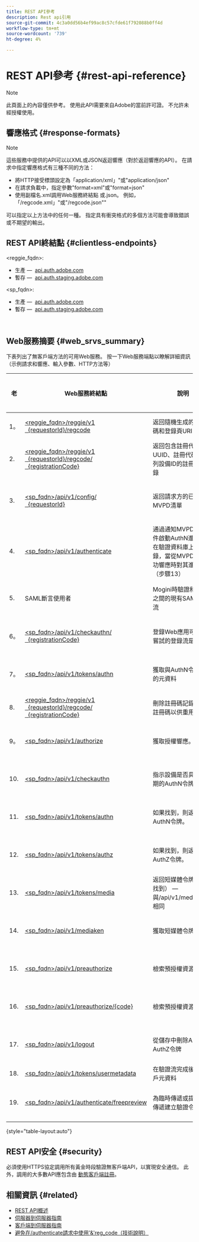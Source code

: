 ```yaml
---
title: REST API參考
description: Rest api引用
source-git-commit: 4c3a0dd56b4ef99ac8c57cfde61f792088b0ff4d
workflow-type: tm+mt
source-wordcount: '739'
ht-degree: 4%

---
```



# REST API參考 {#rest-api-reference}

>[!NOTE]
>
>此頁面上的內容僅供參考。 使用此API需要來自Adobe的當前許可證。 不允許未經授權使用。

## 響應格式 {#response-formats}


>[!NOTE]
>
> 這些服務中提供的API可以以XML或JSON返迴響應（對於返迴響應的API）。 在請求中指定響應格式有三種不同的方法：
>* 將HTTP接受標頭設定為「application/xml」</code>&quot;或&quot;application/json</code>&quot;
>* 在請求負載中，指定參數&quot;format=xml</code>&quot;或&quot;format=json</code>&quot;</li>
>* 使用副檔名.xml調用Web服務終結點</code> 或.json</code>。 例如，「/regcode.xml」</code>&quot;或&quot;/regcode.json&quot;</code>&quot;
>
>可以指定以上方法中的任何一種。 指定具有衝突格式的多個方法可能會導致錯誤或不期望的輸出。

## REST API終結點 {#clientless-endpoints}

&lt;reggie_fqdn>:

* 生產 —  [api.auth.adobe.com](http://api.auth.adobe.com/)
* 暫存 —  [api.auth.staging.adobe.com](http://api.auth-staging.adobe.com/)

&lt;sp_fqdn>:

* 生產 —  [api.auth.adobe.com](http://api.auth.adobe.com/)
* 暫存 —  [api.auth.staging.adobe.com](http://api.auth-staging.adobe.com/)

</br>


## Web服務摘要 {#web_srvs_summary}

下表列出了無客戶端方法的可用Web服務。 按一下Web服務端點以瞭解詳細資訊（示例請求和響應、輸入參數、HTTP方法等）


| 老 | Web服務終結點 | 說明 | [迪亞格。  </br>參考](http://tve.helpdocsonline.com/api-reference-v2-test#illustration)。 | 托管於 | 調用者 |
| --- | --- | --- | --- | --- | --- |
| 1。 | [&lt;reggie_fqdn>/reggie/v1  </br>  {requestorId}/regcode](http://tve.helpdocsonline.com/registration-code-request) | 返回隨機生成的註冊代碼和登錄頁URI | 2 | Adobe  </br>註冊代碼服務 | 智慧設備 |
| 2. | [&lt;reggie_fqdn>/reggie/v1  </br>  {requestorId}/regcode/  </br>  {registrationCode}](http://tve.helpdocsonline.com/return-registration-record) | 返回包含註冊代碼UUID、註冊代碼和散列設備ID的註冊代碼記錄 | 8 | Adobe  </br>註冊代碼服務 | 黃金時段驗證 |
| 3. | [&lt;sp_fqdn>/api/v1/config/  </br>  {requestorId}](http://tve.helpdocsonline.com/provide-mvpd-list) | 返回請求方的已配置MVPD清單 | 5 | Adobe  </br>黃金時段  </br>認證  </br>服務 | 登錄  </br>Web  </br>應用 |
| 4. | [&lt;sp_fqdn>/api/v1/authenticate](http://tve.helpdocsonline.com/initiate-authentication) | 通過通知MVPD選擇事件啟動AuthN進程。 在驗證資料庫上建立記錄，當從MVPD接收成功響應時對其進行協調（步驟13） | 7 | Adobe  </br>黃金時段  </br>認證  </br>服務 | 登錄  </br>Web  </br>應用 |
| 5. | SAML斷言使用者 | Mogini時驗證和MVPD之間的現有SAML工作流 | 13 | 黃金時段  </br>認證  </br>服務 | 黃金時段驗證 |
| 6。 | [&lt;sp_fqdn>/api/v1/checkauthn/  </br>  {registrationCode}](http://tve.helpdocsonline.com/check-authentication-flow-by-second-screen-web-app) | 登錄Web應用可以檢查嘗試的登錄流是否成功 |  | 黃金時段  </br>認證   </br>服務 | 登錄   </br>Web   </br>應用 |
| 7。 | [&lt;sp_fqdn>/api/v1/tokens/authn](http://tve.helpdocsonline.com/rest-api-retrieve-authentication-token) | 獲取與AuthN令牌相關的元資料 | 15 | 黃金時段  </br>認證  </br>服務 | 智慧設備 |
| 8. | [&lt;reggie_fqdn>/reggie/v1  </br>  {requestorId}/regcode/  </br>  {registrationCode}](http://tve.helpdocsonline.com/delete-registration-record) | 刪除註冊碼記錄並釋放註冊碼以供重用 | 16 | Adobe  </br>註冊代碼服務 | 黃金時段驗證 |
| 9。 | [&lt;sp_fqdn>/api/v1/authorize](http://tve.helpdocsonline.com/initiate-authorization) | 獲取授權響應。 | 17 | 黃金時段  </br>認證  </br>服務 | 智慧設備 |
| 10. | [&lt;sp_fqdn>/api/v1/checkauthn](http://tve.helpdocsonline.com/check-authentication-token) | 指示設備是否具有未到期的AuthN令牌。 |  | 黃金時段  </br>認證  </br>服務 | 智慧設備 |
| 11. | [&lt;sp_fqdn>/api/v1/tokens/authn](http://tve.helpdocsonline.com/rest-api-retrieve-authentication-token) | 如果找到，則返回AuthN令牌。 |  | 黃金時段  </br>認證  </br>服務 | 智慧設備 |
| 12. | [&lt;sp_fqdn>/api/v1/tokens/authz](http://tve.helpdocsonline.com/retrieve-authorization-token) | 如果找到，則返回AuthZ令牌。 |  | 黃金時段  </br>認證  </br>服務 | 智慧設備 |
| 13. | [&lt;sp_fqdn>/api/v1/tokens/media](http://tve.helpdocsonline.com/obtain-short-media-token) | 返回短媒體令牌（如果找到） — 與/api/v1/mediatoken相同 |  | 黃金時段  </br>認證  </br>服務 | 智慧設備 |
| 14. | [&lt;sp_fqdn>/api/v1/mediaken](http://tve.helpdocsonline.com/obtain-short-media-token) | 獲取短媒體令牌 |  | 黃金時段  </br>認證  </br>服務 | 智慧設備 |
| 15. | [&lt;sp_fqdn>/api/v1/preauthorize](http://tve.helpdocsonline.com/retrieve-list-of-preauthorized-resources) | 檢索預授權資源清單 |  | 黃金時段  </br>認證  </br>服務 | 智慧設備 |
| 16. | [&lt;sp_fqdn>/api/v1/preauthorize/{code}](http://tve.helpdocsonline.com/retrieve-list-of-preauthorized-resources-by-way-of-web-app) | 檢索預授權資源清單 |  | 黃金時段  </br>認證  </br>服務 | 登錄Web應用 |
| 17. | [&lt;sp_fqdn>/api/v1/logout](http://tve.helpdocsonline.com/logout) | 從儲存中刪除AuthN和AuthZ令牌 |  | 黃金時段  </br>認證   </br>服務 | 智慧設備 |
| 18. | [&lt;sp_fqdn>/api/v1/tokens/usermetadata](http://tve.helpdocsonline.com/user-metadata-call) | 在驗證流完成後獲取用戶元資料 | 不適用 | 不適用 | 智慧設備 |
| 19. | [&lt;sp_fqdn>/api/v1/authenticate/freepreview](http://tve.helpdocsonline.com/free-preview-for-temp-pass-and-promotional-temp-pass) | 為臨時傳遞或提升臨時傳遞建立驗證令牌 | 不適用 | 黃金時段  </br>認證  </br>服務 | 智慧設備 |

{style=&quot;table-layout:auto&quot;}

## REST API安全 {#security}

必須使用HTTPS協定調用所有黃金時段驗證無客戶端API，以實現安全通信。 此外，調用的大多數API應包含由 [動態客戶端註冊](http://tve.helpdocsonline.com/dynamic-client-registration)。


## 相關資訊 {#related}

* [REST API概述](http://tve.helpdocsonline.com/reset-api-overview)
* [伺服器到伺服器指南](http://tve.helpdocsonline.com/server-to-server-cookbook)
* [客戶端到伺服器指南](http://tve.helpdocsonline.com/client-to-server)
* [避免在/authenticate請求中使用&#39;&amp;&#39;reg\_code（技術說明）](https://tve.zendesk.com/entries/23648011-Clientless-Avoid-using-reg-code-in-authenticate-request)
